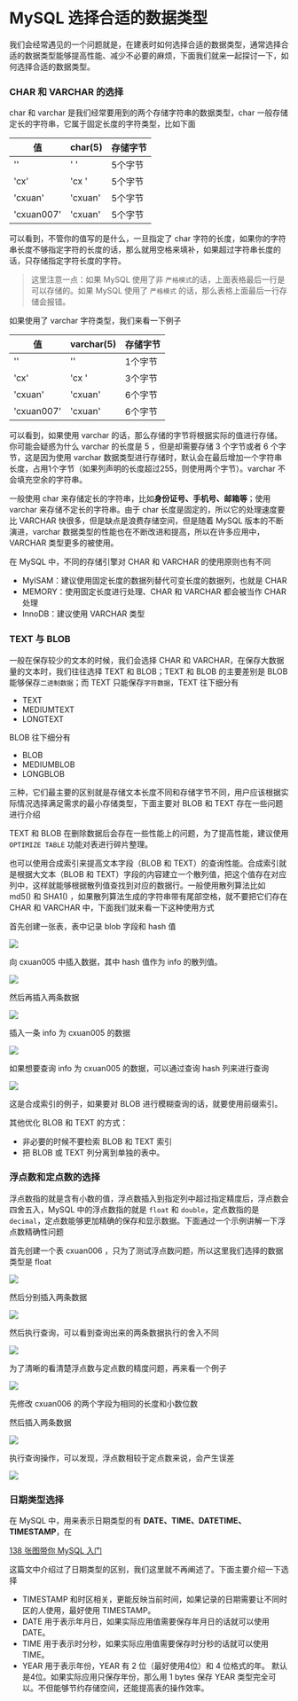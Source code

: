 # MySQL 选择合适的数据类型

我们会经常遇见的一个问题就是，在建表时如何选择合适的数据类型，通常选择合适的数据类型能够提高性能、减少不必要的麻烦，下面我们就来一起探讨一下，如何选择合适的数据类型。

### CHAR 和 VARCHAR 的选择

char 和 varchar 是我们经常要用到的两个存储字符串的数据类型，char 一般存储定长的字符串，它属于固定长度的字符类型，比如下面

| 值         | char(5) | 存储字节 |
| ---------- | ------- | -------- |
| ''         | '     ' | 5个字节  |
| 'cx'       | 'cx   ' | 5个字节  |
| 'cxuan'    | 'cxuan' | 5个字节  |
| 'cxuan007' | 'cxuan' | 5个字节  |

可以看到，不管你的值写的是什么，一旦指定了 char 字符的长度，如果你的字符串长度不够指定字符的长度的话，那么就用空格来填补，如果超过字符串长度的话，只存储指定字符长度的字符。

>这里注意一点：如果 MySQL 使用了非 `严格模式`的话，上面表格最后一行是可以存储的。如果 MySQL 使用了 `严格模式` 的话，那么表格上面最后一行存储会报错。

如果使用了 varchar 字符类型，我们来看一下例子

| 值         | varchar(5) | 存储字节 |
| ---------- | ---------- | -------- |
| ''         | ''         | 1个字节  |
| 'cx'       | 'cx '      | 3个字节  |
| 'cxuan'    | 'cxuan'    | 6个字节  |
| 'cxuan007' | 'cxuan'    | 6个字节  |

可以看到，如果使用 varchar 的话，那么存储的字节将根据实际的值进行存储。你可能会疑惑为什么 varchar 的长度是 5 ，但是却需要存储 3 个字节或者 6 个字节，这是因为使用 varchar 数据类型进行存储时，默认会在最后增加一个字符串长度，占用1个字节（如果列声明的长度超过255，则使用两个字节）。varchar 不会填充空余的字符串。

一般使用 char 来存储定长的字符串，比如**身份证号、手机号、邮箱等**；使用 varchar 来存储不定长的字符串。由于 char 长度是固定的，所以它的处理速度要比 VARCHAR 快很多，但是缺点是浪费存储空间，但是随着 MySQL 版本的不断演进，varchar 数据类型的性能也在不断改进和提高，所以在许多应用中，VARCHAR 类型更多的被使用。

在 MySQL 中，不同的存储引擎对 CHAR 和 VARCHAR 的使用原则也有不同

* MyISAM：建议使用固定长度的数据列替代可变长度的数据列，也就是 CHAR
* MEMORY：使用固定长度进行处理、CHAR 和 VARCHAR 都会被当作 CHAR 处理
* InnoDB：建议使用 VARCHAR 类型

### TEXT 与 BLOB

一般在保存较少的文本的时候，我们会选择 CHAR 和 VARCHAR，在保存大数据量的文本时，我们往往选择 TEXT 和 BLOB；TEXT 和 BLOB 的主要差别是 BLOB 能够保存`二进制数据`；而 TEXT 只能保存`字符数据`，TEXT 往下细分有

* TEXT
* MEDIUMTEXT
* LONGTEXT

BLOB 往下细分有

* BLOB
* MEDIUMBLOB
* LONGBLOB

三种，它们最主要的区别就是存储文本长度不同和存储字节不同，用户应该根据实际情况选择满足需求的最小存储类型，下面主要对 BLOB 和 TEXT 存在一些问题进行介绍

TEXT 和 BLOB 在删除数据后会存在一些性能上的问题，为了提高性能，建议使用 `OPTIMIZE TABLE` 功能对表进行碎片整理。

也可以使用合成索引来提高文本字段（BLOB 和 TEXT）的查询性能。合成索引就是根据大文本（BLOB 和 TEXT）字段的内容建立一个散列值，把这个值存在对应列中，这样就能够根据散列值查找到对应的数据行。一般使用散列算法比如 md5() 和 SHA1() ，如果散列算法生成的字符串带有尾部空格，就不要把它们存在 CHAR 和 VARCHAR 中，下面我们就来看一下这种使用方式

首先创建一张表，表中记录 blob 字段和 hash 值

![](https://img2020.cnblogs.com/blog/1515111/202007/1515111-20200706132811453-1444792840.png)

向 cxuan005 中插入数据，其中 hash 值作为 info 的散列值。

![](https://img2020.cnblogs.com/blog/1515111/202007/1515111-20200706132817165-601198698.png)

然后再插入两条数据

![](https://img2020.cnblogs.com/blog/1515111/202007/1515111-20200706132823617-1807595218.png)

插入一条 info 为 cxuan005 的数据

![](https://img2020.cnblogs.com/blog/1515111/202007/1515111-20200706132833167-1066282615.png)

如果想要查询 info 为 cxuan005 的数据，可以通过查询 hash 列来进行查询

![](https://img2020.cnblogs.com/blog/1515111/202007/1515111-20200706132842239-285583278.png)

这是合成索引的例子，如果要对 BLOB 进行模糊查询的话，就要使用前缀索引。

其他优化 BLOB 和 TEXT 的方式：

* 非必要的时候不要检索 BLOB 和 TEXT 索引
* 把 BLOB 或 TEXT 列分离到单独的表中。

### 浮点数和定点数的选择

浮点数指的就是含有小数的值，浮点数插入到指定列中超过指定精度后，浮点数会四舍五入，MySQL 中的浮点数指的就是 `float` 和 `double`，定点数指的是 `decimal`，定点数能够更加精确的保存和显示数据。下面通过一个示例讲解一下浮点数精确性问题

首先创建一个表 cxuan006 ，只为了测试浮点数问题，所以这里我们选择的数据类型是 float

![](https://img2020.cnblogs.com/blog/1515111/202007/1515111-20200706132849801-480771977.png)

然后分别插入两条数据

![](https://img2020.cnblogs.com/blog/1515111/202007/1515111-20200706132856319-580952636.png)

然后执行查询，可以看到查询出来的两条数据执行的舍入不同

![](https://img2020.cnblogs.com/blog/1515111/202007/1515111-20200706132906606-150784557.png)

为了清晰的看清楚浮点数与定点数的精度问题，再来看一个例子

![](https://img2020.cnblogs.com/blog/1515111/202007/1515111-20200706132919095-147664610.png)

先修改 cxuan006 的两个字段为相同的长度和小数位数

然后插入两条数据

![](https://img2020.cnblogs.com/blog/1515111/202007/1515111-20200706132925328-173481375.png)

执行查询操作，可以发现，浮点数相较于定点数来说，会产生误差

![](https://img2020.cnblogs.com/blog/1515111/202007/1515111-20200706132931982-1014481538.png)

### 日期类型选择

在 MySQL 中，用来表示日期类型的有 **DATE、TIME、DATETIME、TIMESTAMP**，在

[138 张图带你 MySQL 入门](https://mp.weixin.qq.com/s?__biz=MzU2NDg0OTgyMA==&mid=2247488824&idx=1&sn=fd7a3bfb1840fb303edfe71e2047992d&chksm=fc45e8cbcb3261dd0862d298a062956283ac0f9e564134356e3396245c5945515b029b6a2ac5&token=392068071&lang=zh_CN#rd)

这篇文中介绍过了日期类型的区别，我们这里就不再阐述了。下面主要介绍一下选择

* TIMESTAMP 和时区相关，更能反映当前时间，如果记录的日期需要让不同时区的人使用，最好使用 TIMESTAMP。
* DATE 用于表示年月日，如果实际应用值需要保存年月日的话就可以使用 DATE。
* TIME 用于表示时分秒，如果实际应用值需要保存时分秒的话就可以使用 TIME。
* YEAR 用于表示年份，YEAR 有 2 位（最好使用4位）和 4 位格式的年。 默认是4位。如果实际应用只保存年份，那么用 1 bytes 保存 YEAR 类型完全可以。不但能够节约存储空间，还能提高表的操作效率。

